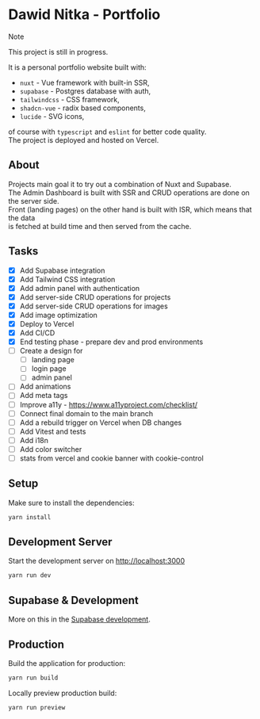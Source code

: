 # Dawid Nitka - Portfolio

> [!NOTE]
> This project is still in progress.  

It is a personal portfolio website built with:

- `nuxt` - Vue framework with built-in SSR,
- `supabase` - Postgres database with auth,
- `tailwindcss` - CSS framework,
- `shadcn-vue` - radix based components,
- `lucide` - SVG icons,

of course with `typescript` and `eslint` for better code quality.  
The project is deployed and hosted on Vercel.

## About

Projects main goal it to try out a combination of Nuxt and Supabase.  
The Admin Dashboard is built with SSR and CRUD operations are done on the server side.  
Front (landing pages) on the other hand is built with ISR, which means that the data  
is fetched at build time and then served from the cache.

## Tasks

- [x] Add Supabase integration
- [x] Add Tailwind CSS integration
- [x] Add admin panel with authentication
- [x] Add server-side CRUD operations for projects
- [x] Add server-side CRUD operations for images
- [x] Add image optimization
- [x] Deploy to Vercel
- [x] Add CI/CD
- [x] End testing phase - prepare dev and prod environments
- [ ] Create a design for
  - [ ] landing page
  - [ ] login page
  - [ ] admin panel
- [ ] Add animations
- [ ] Add meta tags
- [ ] Improve a11y - <https://www.a11yproject.com/checklist/>
- [ ] Connect final domain to the main branch
- [ ] Add a rebuild trigger on Vercel when DB changes
- [ ] Add Vitest and tests
- [ ] Add i18n
- [ ] Add color switcher
- [ ] stats from vercel and cookie banner with cookie-control

## Setup

Make sure to install the dependencies:

```bash
yarn install
```

## Development Server

Start the development server on <http://localhost:3000>

```bash
yarn run dev
```

## Supabase & Development

More on this in the [Supabase development](./docs/SUPABASE.md).

## Production

Build the application for production:

```bash
yarn run build
```

Locally preview production build:

```bash
yarn run preview
```
